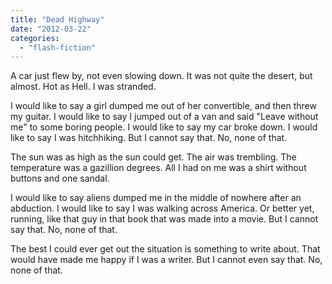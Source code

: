 ```yaml
---
title: "Dead Highway"
date: "2012-03-22"
categories: 
  - "flash-fiction"
---
```


A car just flew by, not even slowing down. It was not quite the desert, but almost. Hot as Hell. I was stranded.

I would like to say a girl dumped me out of her convertible, and then threw my guitar. I would like to say I jumped out of a van and said "Leave without me" to some boring people. I would like to say my car broke down. I would like to say I was hitchhiking. But I cannot say that. No, none of that.

The sun was as high as the sun could get. The air was trembling. The temperature was a gazillion degrees. All I had on me was a shirt without buttons and one sandal.

I would like to say aliens dumped me in the middle of nowhere after an abduction. I would like to say I was walking across America. Or better yet, running, like that guy in that book that was made into a movie. But I cannot say that. No, none of that.

The best I could ever get out the situation is something to write about. That would have made me happy if I was a writer. But I cannot even say that. No, none of that.
